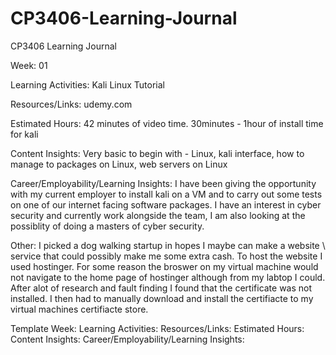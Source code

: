 # CP3406-Learning-Journal
CP3406 Learning Journal


Week: 01

Learning Activities: Kali Linux Tutorial

Resources/Links: udemy.com 

Estimated Hours: 42 minutes of video time. 30minutes - 1hour of install time for kali

Content Insights:  Very basic to begin with - Linux, kali interface, how to manage to packages on Linux, web servers on Linux

Career/Employability/Learning Insights: I have been giving the opportunity with my current employer to install kali on a VM and to carry out some tests on one of our internet facing software packages. I have an interest in cyber security and currently work alongside the team, I am also looking at the possiblity of doing a masters of cyber security.  

Other: I picked a dog walking startup in hopes I maybe can make a website \ service that could possibly make me some extra cash. To host the website I used hostinger. For some reason the broswer on my virtual machine would not navigate to the home page of hostinger although from my labtop I could. After alot of research and fault finding I found that the certificate was not installed. I then had to manually download and install the certifiacte to my virtual machines certifiacte store. 




Template
Week:
Learning Activities:
Resources/Links:
Estimated Hours:
Content Insights:
Career/Employability/Learning Insights:
